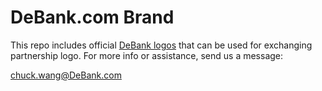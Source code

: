 # DeBank.com Brand
This repo includes official [DeBank logos](https://github.com/DeBankDeFi/logo/tree/master/DeBank) that can be used for exchanging partnership logo.
For more info or assistance, send us a message:

[chuck.wang@DeBank.com](mailto:chuck.wang@DeBank.com)
